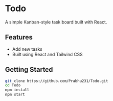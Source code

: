 # Todo

A simple Kanban-style task board built with React.

## Features

-  Add new tasks
-  Built using React and Tailwind CSS

## Getting Started

```bash
git clone https://github.com/Prabhu231/Todo.git
cd Todo
npm install
npm start
```
